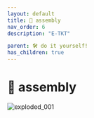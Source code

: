 ```yaml
---
layout: default
title: 🧩 assembly
nav_order: 6
description: "E-TKT"

parent: 🛠️ do it yourself!
has_children: true
---
```


# 🧩 **assembly**

![exploded_001](https://user-images.githubusercontent.com/15098003/193162441-de10b587-e087-431a-aa9b-d942057395de.png)



